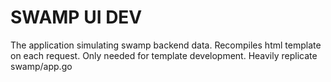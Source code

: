 SWAMP UI DEV
============

The application simulating swamp backend data.
Recompiles html template on each request.
Only needed for template development.
Heavily replicate swamp/app.go